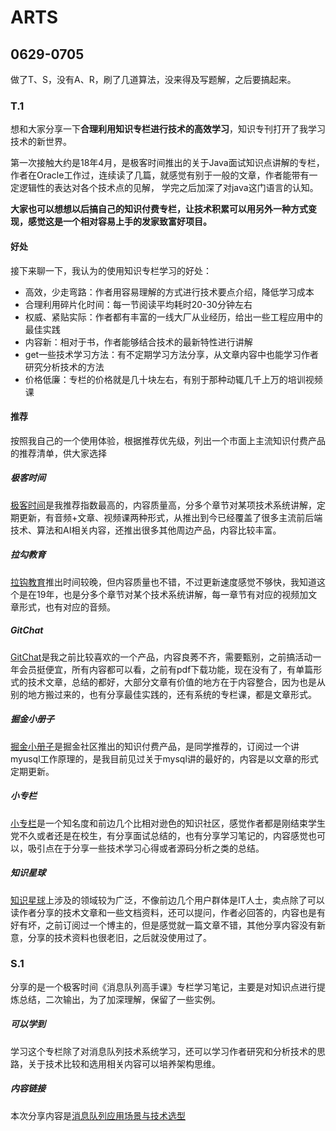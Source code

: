 # ARTS

## 0629-0705

做了T、S，没有A、R，刷了几道算法，没来得及写题解，之后要搞起来。

### T.1

想和大家分享一下**合理利用知识专栏进行技术的高效学习**，知识专刊打开了我学习技术的新世界。

第一次接触大约是18年4月，是极客时间推出的关于Java面试知识点讲解的专栏，作者在Oracle工作过，连续读了几篇，就感觉有别于一般的文章，作者能带有一定逻辑性的表达对各个技术点的见解， 学完之后加深了对java这门语言的认知。

**大家也可以想想以后搞自己的知识付费专栏，让技术积累可以用另外一种方式变现，感觉这是一个相对容易上手的发家致富好项目。**

#### 好处

接下来聊一下，我认为的使用知识专栏学习的好处：

- 高效，少走弯路：作者用容易理解的方式进行技术要点介绍，降低学习成本
- 合理利用碎片化时间：每一节阅读平均耗时20-30分钟左右
- 权威、紧贴实际：作者都有丰富的一线大厂从业经历，给出一些工程应用中的最佳实践
- 内容新：相对于书，作者能够结合技术的最新特性进行讲解
- get一些技术学习方法：有不定期学习方法分享，从文章内容中也能学习作者研究分析技术的方法
- 价格低廉：专栏的价格就是几十块左右，有别于那种动辄几千上万的培训视频课

#### 推荐

按照我自己的一个使用体验，根据推荐优先级，列出一个市面上主流知识付费产品的推荐清单，供大家选择

##### 极客时间

[极客时间](https://time.geekbang.org)是我推荐指数最高的，内容质量高，分多个章节对某项技术系统讲解，定期更新，有音频+文章、视频课两种形式，从推出到今已经覆盖了很多主流前后端技术、算法和AI相关内容，还推出很多其他周边产品，内容比较丰富。

##### 拉勾教育

[拉钩教育](https://kaiwu.lagou.com)推出时间较晚，但内容质量也不错，不过更新速度感觉不够快，我知道这个是在19年，也是分多个章节对某个技术系统讲解，每一章节有对应的视频加文章形式，也有对应的音频。

##### GitChat

[GitChat](https://gitbook.cn)是我之前比较喜欢的一个产品，内容良莠不齐，需要甄别，之前搞活动一年会员挺便宜，所有内容都可以看，之前有pdf下载功能，现在没有了，有单篇形式的技术文章，总结的都好，大部分文章有价值的地方在于内容整合，因为也是从别的地方搬过来的，也有分享最佳实践的，还有系统的专栏课，都是文章形式。

##### 掘金小册子

[掘金小册子](https://juejin.im/books)是掘金社区推出的知识付费产品，是同学推荐的，订阅过一个讲myusql工作原理的，是我目前见过关于mysql讲的最好的，内容是以文章的形式定期更新。

##### 小专栏

[小专栏](https://xiaozhuanlan.com)是一个知名度和前边几个比相对逊色的知识社区，感觉作者都是刚结束学生党不久或者还是在校生，有分享面试总结的，也有分享学习笔记的，内容感觉也可以，吸引点在于分享一些技术学习心得或者源码分析之类的总结。

##### 知识星球

[知识星球](https://wx.zsxq.com/dweb2/login)上涉及的领域较为广泛，不像前边几个用户群体是IT人士，卖点除了可以读作者分享的技术文章和一些文档资料，还可以提问，作者必回答的，内容也是有好有坏，之前订阅过一个博主的，但是感觉就一篇文章不错，其他分享内容没有新意，分享的技术资料也很老旧，之后就没使用过了。

### S.1

分享的是一个极客时间《消息队列高手课》专栏学习笔记，主要是对知识点进行提炼总结，二次输出，为了加深理解，保留了一些实例。

##### 可以学到

学习这个专栏除了对消息队列技术系统学习，还可以学习作者研究和分析技术的思路，关于技术比较和选用相关内容可以培养架构思维。

##### 内容链接

本次分享内容是[消息队列应用场景与技术选型](https://github.com/lijiangui/MQ-Study-Note/tree/master/1消息队列应用场景与技术选型)



###  
